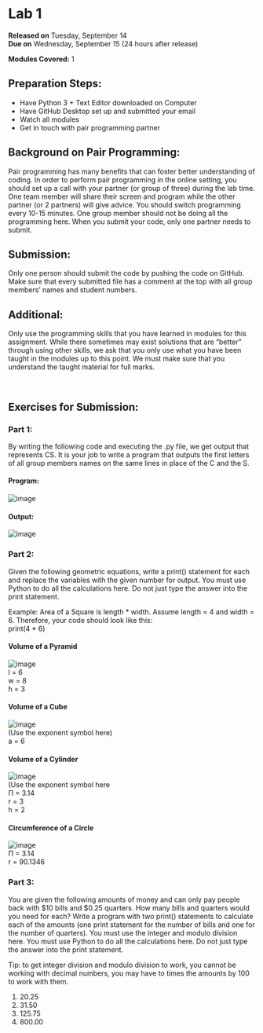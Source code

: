# Lab 1
**Released on** Tuesday, September 14   
**Due on** Wednesday, September 15 (24 hours after release)

**Modules Covered:** 1

## Preparation Steps:
- Have Python 3 + Text Editor downloaded on Computer  
- Have GitHub Desktop set up and submitted your email 
- Watch all modules  
- Get in touch with pair programming partner  

## Background on Pair Programming:
Pair programming has many benefits that can foster better understanding of coding. In order to perform pair programming in the online setting, you should set up a call with your partner (or group of three) during the lab time. One team member will share their screen and program while the other partner (or 2 partners) will give advice. You should switch programming every 10-15 minutes. One group member should not be doing all the programming here. When you submit your code, only one partner needs to submit. 

## Submission:
Only one person should submit the code by pushing the code on GitHub. Make sure that every submitted file has a comment at the top with all group members’ names and student numbers. 

## Additional: 
Only use the programming skills that you have learned in modules for this assignment. While there sometimes may exist solutions that are “better” through using other skills, we ask that you only use what you have been taught in the modules up to this point. We must make sure that you understand the taught material for full marks. 

 
## Exercises for Submission:
### Part 1:
By writing the following code and executing the .py file, we get output that represents CS. It is your job to write a program that outputs the first letters of all group members names on the same lines in place of the C and the S.

#### Program:
![image](https://user-images.githubusercontent.com/77299347/119185925-c973f500-ba4d-11eb-969e-7eb1880a19b1.png)  


#### Output:
![image](https://user-images.githubusercontent.com/77299347/119492740-cde22b80-bd35-11eb-94c4-28742de5be49.png)


### Part 2:
Given the following geometric equations, write a print() statement for each and replace the variables with the given number for output. You must use Python to do all the calculations here. Do not just type the answer into the print statement.<br /> 

Example: Area of a Square is length * width. Assume length = 4 and width = 6. Therefore, your code should look like this:  
	print(4 * 6)  

#### Volume of a Pyramid<br />
![image](https://user-images.githubusercontent.com/77299347/119492776-d8042a00-bd35-11eb-874f-e4b3105e79ea.png)  
l = 6  
w = 8  
h = 3  


#### Volume of a Cube<br />
![image](https://user-images.githubusercontent.com/77299347/119492792-dcc8de00-bd35-11eb-9675-f3cbefb65e1b.png)<br />
(Use the exponent symbol here)  
a = 6  

#### Volume of a Cylinder<br />
![image](https://user-images.githubusercontent.com/77299347/119493065-2dd8d200-bd36-11eb-81b2-1b6ad5bc6308.png)<br />
(Use the exponent symbol here  
Π = 3.14  
r = 3  
h = 2  


#### Circumference of a Circle<br />
![image](https://user-images.githubusercontent.com/77299347/119493092-35987680-bd36-11eb-8341-e7da151263a7.png)  
Π = 3.14  
r = 90.1346  


### Part 3:
You are given the following amounts of money and can only pay people back with $10 bills and $0.25 quarters. How many bills and quarters would you need for each? Write a program with two print() statements to calculate each of the amounts (one print statement for the number of bills and one for the number of quarters). You must use the integer and modulo division here. You must use Python to do all the calculations here.  Do not just type the answer into the print statement.

Tip: to get integer division and modulo division to work, you cannot be working with decimal numbers, you may have to times the amounts by 100 to work with them.

1. 20.25
2. 31.50
3. 125.75
4. 800.00
